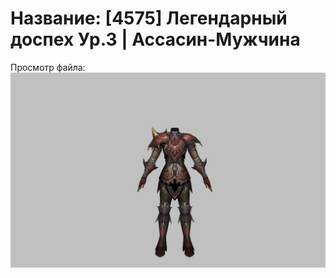 # Название: [4575] Легендарный доспех Ур.3 | Ассасин-Мужчина

Просмотр файла:
![p060020.png](p060020.png)
